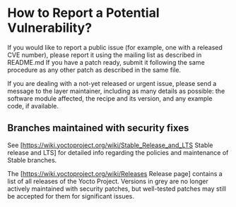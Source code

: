 How to Report a Potential Vulnerability?
========================================

If you would like to report a public issue (for example, one with a released
CVE number), please report it using the mailing list as described in README.md
If you have a patch ready, submit it following the same procedure as any other
patch as described in the same file.

If you are dealing with a not-yet released or urgent issue, please send a
message to the layer maintainer, including as many details as
possible: the software module affected, the recipe and its version,
and any example code, if available.

Branches maintained with security fixes
---------------------------------------

See [https://wiki.yoctoproject.org/wiki/Stable_Release_and_LTS Stable release and LTS]
for detailed info regarding the policies and maintenance of Stable branches.

The [https://wiki.yoctoproject.org/wiki/Releases Release page] contains a list of all
releases of the Yocto Project. Versions in grey are no longer actively maintained with
security patches, but well-tested patches may still be accepted for them for
significant issues.
